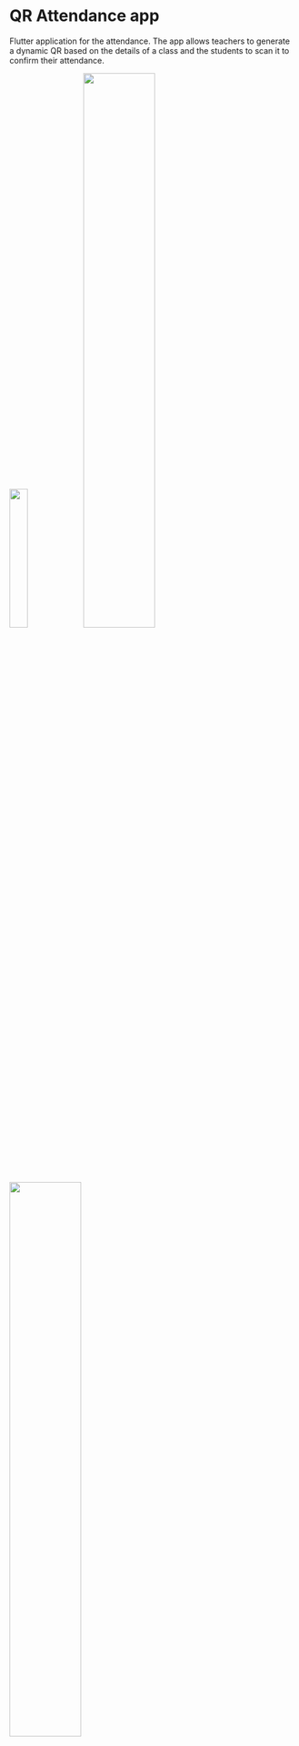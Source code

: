 # QR Attendance app

Flutter application for the attendance. The app allows teachers to generate a dynamic QR based on the details of a class and the students to scan it to confirm their attendance.



<img src="https://github.com/ismail036/qr-attencance-app/assets/90846601/4147c2f5-11b7-48cb-be89-9d1f370eb0bc" width=25% height=25%>
<img src="https://github.com/ismail036/qr-attencance-app/assets/90846601/210e5fc6-b4fb-44c3-8bcc-be8e90afcb82" width=50% height=50%>
<img src="https://github.com/ismail036/qr-attencance-app/assets/90846601/3ea5e2b3-6130-499b-9559-e7e9f3551507" width=50% height=50%>
<img src="https://github.com/ismail036/qr-attencance-app/assets/90846601/029deae1-f9eb-4490-9ffb-74212f4edb5e" width=50% height=50%>
<img src="https://github.com/ismail036/qr-attencance-app/assets/90846601/6885960a-fdd0-4013-b9b4-b2c38d1da513" width=50% height=50%>
